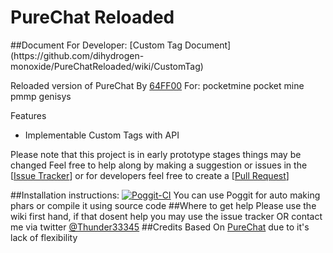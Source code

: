 PureChat Reloaded
========
<!--
  Title: PureChat Reloaded
  Description: A simple chat management tool reloaded with more flexible API for pocketmine pmmp genisys
  Author: Thunder33345
  -->
<meta name='keywords' content='PureChat, Pure Chat, PureChat Reloaded, PureChatReloaded'>
##Document For Developer: [Custom Tag Document](https://github.com/dihydrogen-monoxide/PureChatReloaded/wiki/CustomTag)

Reloaded version of PureChat By [64FF00](https://github.com/64FF00) For: pocketmine pocket mine pmmp genisys

Features
- Implementable Custom Tags with API

Please note that this project is in early prototype stages things may be changed
Feel free to help along by making a suggestion or issues in the \[[Issue Tracker](https://github.com/dihydrogen-monoxide/PureChatReloaded/issues)\] or for developers feel free to create a \[[Pull Request](https://github.com/dihydrogen-monoxide/PureChatReloaded/pulls)\]

##Installation instructions:
[![Poggit-CI](https://poggit.pmmp.io/ci.badge/dihydrogen-monoxide/PureChatReloaded/PureChatReloaded)](https://poggit.pmmp.io/ci/dihydrogen-monoxide/PureChatReloaded/PureChatReloaded)
You can use Poggit for auto making phars or compile it using source code
##Where to get help
Please use the wiki first hand, if that dosent help you may use the issue tracker OR contact me via twitter [@Thunder33345](https://Twitter.com/Thunder33345)
##Credits
Based On [PureChat](https://github.com/PurePlugins/PureChat) due to it's lack of flexibility
